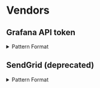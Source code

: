 <!-- WARNING: This README is generated automatically
-->
# Vendors

## Grafana API token


<details>
<summary>Pattern Format</summary>
<p>

```regex
eyJrIjoi(?i)[a-z0-9-_=]{42}
```

**Comments / Notes:**

- Current Version: v0.1
</p>
</details>



## SendGrid (deprecated)


<details>
<summary>Pattern Format</summary>
<p>

```regex
SG\.[a-zA-Z0-9-]*\.[a-zA-Z0-9-]*
```

**Comments / Notes:**

- Current Version: v0.1
- Deprecated (supported by Secret Scanning)
</p>
</details>


